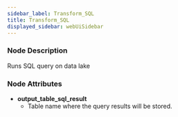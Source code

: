 ```yaml
---
sidebar_label: Transform_SQL
title: Transform_SQL
displayed_sidebar: webUiSidebar
---
```


### Node Description

Runs SQL query on data lake

### Node Attributes

- **output_table_sql_result**
  - Table name where the query results will be stored.